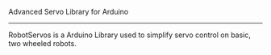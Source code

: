 Advanced Servo Library for Arduino
____________________________________________
RobotServos is a Arduino Library used to simplify servo control on basic, two wheeled robots.
